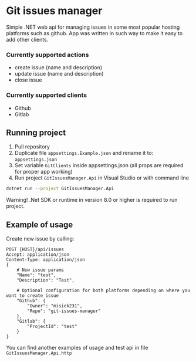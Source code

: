 # Git issues manager
Simple .NET web api for managing issues in some most popular hosting platforms such as github. App was written in such way to make it easy to add other clients.

### Currently supported actions

- create issue (name and description)
- update issue (name and description)
- close issue

### Currently supported clients

- Github
- Gitlab

## Running project

1. Pull repository
2. Duplicate file `appsettings.Example.json` and rename it to: `appsettings.json`
3. Set variable `GitClients` inside appsettings.json (all props are required for proper app working)
4. Run project `GitIssuesManager.Api` in Visual Studio or with command line  

```bash
dotnet run --project GitIssuesManager.Api
```

Warning! .Net SDK or runtime in version 8.0 or higher is required to run project.

## Example of usage

Create new issue by calling:

```http
POST {HOST}/api/issues
Accept: application/json
Content-Type: application/json
{
    # New issue params
    "Name": "test", 
    "Description": "Test", 
    
    # Optional configuration for both platforms depending on where you want to create issue
    "Github": { 
        "Owner": "misiek231",
        "Repo": "git-issues-manager"
    },
    "Gitlab": {
        "ProjectId": "test"
    }
}
```

You can find another examples of usage and test api in file `GitIssuesManager.Api.http`